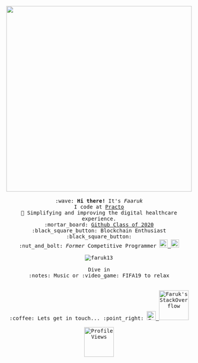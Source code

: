 

<p align="center">
  <img src="https://i.imgur.com/z36lb6r.gif" width="500px">
  <br><br>
  <samp>
    :wave: <strong>Hi there! </strong>It's <i>Faaruk</i>
    <br> I code at <a href="https://www.practo.com/">Practo</a> 
    <br> 🔭 Simplifying and improving the digital healthcare experience.
    <br> :mortar_board: <a href="https://education.github.com/graduation/yearbook?sort=az&page=14&search=faruk13#faruk13">Github Class of 2020</a> 
    <br> :black_square_button: Blockchain Enthusiast :black_square_button:
    <br> :nut_and_bolt: <i>Former</i> Competitive Programmer 
    <a href="https://www.hackerrank.com/faruk13"> 
      <img alt="Faruk's Hackerrank" width="22px" src="https://cdn.jsdelivr.net/npm/simple-icons@v3/icons/hackerrank.svg" />
    </a> 
    <a href="https://www.codechef.com/users/faruk13"> 
      <img alt="Faruk's Codechef" width="22px" src="https://cdn.jsdelivr.net/npm/simple-icons@v3/icons/codechef.svg" />
    </a>
    <br><br>
    <img align="center" src="https://github-readme-stats.vercel.app/api/top-langs/?username=faruk13&layout=compact&hide=html&bg_color=000000&text_color=ffd700" alt="faruk13" />
    <br><br> Dive in
    <br>:notes: Music or :video_game: FIFA19 to relax
    <br><br><br>:coffee: Lets get in touch... :point_right: <a href="https://www.linkedin.com/in/umar-faruk/">
    <img alt="Faruk's LinkedIn" width="24px" src="https://cdn.jsdelivr.net/npm/simple-icons@v3/icons/linkedin.svg" />
    </a>
    <a href="https://stackoverflow.com/users/5668215/faruk13">
      <img alt="Faruk's StackOverflow" width="80px" src="https://img.shields.io/badge/faruk13-Black?style=flat-square&labelColor=000000&logo=stackoverflow&logoColor=white&link=https://stackoverflow.com/users/5668215/faruk13" />
    </a>
    <br>
    <br>
      <img alt="Profile Views" width="80px" border-radius="50%" src="https://komarev.com/ghpvc/?username=faruk13&label=Been+Here:&style=plastic&color=blue" />
    
 </samp>
 <br> 
</p>

<!--
**faruk13/faruk13** is a ✨ _special_ ✨ repository because its `README.md` (this file) appears on your GitHub profile.

Here are some ideas to get you started:

- 🔭 I’m currently working on ...
- 🌱 I’m currently learning ...
- 👯 I’m looking to collaborate on ...
- 🤔 I’m looking for help with ...
- 💬 Ask me about ...
- 📫 How to reach me: ...
- 😄 Pronouns: ...
- ⚡ Fun fact: ...
-->
